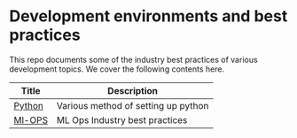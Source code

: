 # Development environments and best practices

This repo documents some of the industry best practices of various development topics. We cover the following contents here. 

| Title                          |       Description |
| ---                            |     ----------- |
| [Python](/python_development/) | Various method of setting up python |
|[Ml-OPS](/ml_ops/)              | ML Ops Industry best practices |